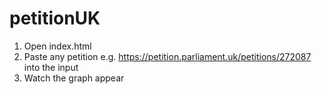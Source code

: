 # petitionUK

1. Open index.html
2. Paste any petition e.g. https://petition.parliament.uk/petitions/272087 into the input
3. Watch the graph appear
